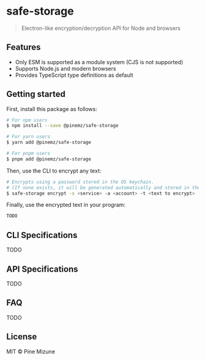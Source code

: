 # safe-storage
> Electron-like encryption/decryption API for Node and browsers

## Features

- Only ESM is supported as a module system (CJS is not supported)
- Supports Node.js and modern browsers
- Provides TypeScript type definitions as default

## Getting started
First, install this package as follows:
```bash
# For npm users
$ npm install --save @pinemz/safe-storage

# For yarn users
$ yarn add @pinemz/safe-storage

# For pnpm users
$ pnpm add @pinemz/safe-storage
```

Then, use the CLI to encrypt any text:

```bash
# Encrypts using a password stored in the OS keychain.
# (If none exists, it will be generated automatically and stored in the OS keychain)
$ safe-storage encrypt -s <service> -a <account> -t <text to encrypt>
```

Finally, use the encrypted text in your program:
```js
TODO
```

## CLI Specifications
TODO

## API Specifications
TODO

## FAQ
TODO

## License
MIT &copy; Pine Mizune
